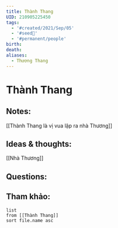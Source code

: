 ```yaml
---
title: Thành Thang
UID: 210905225450
tags:
  - '#created/2021/Sep/05'
  - '#seed🥜'
  - '#permanent/people'
birth: 
death: 
aliases:
  - Thương Thang
---
```

# Thành Thang

## Notes:
[[Thành Thang là vị vua lập ra nhà Thương]]

## Ideas & thoughts:
[[Nhà Thương]]
## Questions:


## Tham khảo:
```dataview
list
from [[Thành Thang]]
sort file.name asc
```